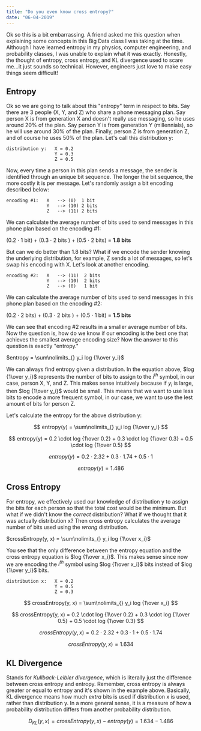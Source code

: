```yaml
---
title: "Do you even know cross entropy?"
date: "06-04-2019"
---
```


Ok so this is a bit embarrassing. A friend asked me this question when explaining some concepts in this Big Data class I was taking at the time. Although I have learned entropy in my physics, computer engineering, and probability classes, I was unable to explain what it was exactly. Honestly, the thought of entropy, cross entropy, and KL divergence used to scare me...it just sounds so technical. However, engineers just love to make easy things seem difficult!

## Entropy

Ok so we are going to talk about this "entropy" term in respect to bits. Say there are 3 people (X, Y, and Z) who share a phone messaging plan. Say person X is from generation X and doesn't really use messaging, so he uses around 20% of the plan. Say person Y is from generation Y (millennials), so he will use around 30% of the plan. Finally, person Z is from generation Z, and of course he uses 50% of the plan. Let's call this distribution y:

    distribution y:   X = 0.2
                      Y = 0.3
                      Z = 0.5

Now, every time a person in this plan sends a message, the sender is identified through an unique bit sequence. The longer the bit sequence, the more costly it is per message. Let's randomly assign a bit encoding described below:

    encoding #1:   X   --> (0)  1 bit
                   Y   --> (10) 2 bits
                   Z   --> (11) 2 bits

We can calculate the average number of bits used to send messages in this phone plan based on the encoding #1:

(0.2 $\cdot$ 1 bit) + (0.3 $\cdot$ 2 bits ) + (0.5 $\cdot$ 2 bits) = __1.8 bits__

But can we do better than 1.8 bits? What if we encode the sender knowing the underlying distribution, for example, Z sends a lot of messages, so let's swap his encoding with X. Let's look at another encoding.

    encoding #2:   X   --> (11)  2 bits
                   Y   --> (10)  2 bits
                   Z   --> (0)   1 bit

We can calculate the average number of bits used to send messages in this phone plan based on the encoding #2:

(0.2 $\cdot$ 2 bits) + (0.3 $\cdot$ 2 bits ) + (0.5 $\cdot$ 1 bit) = __1.5 bits__

We can see that encoding #2 results in a smaller average number of bits. Now the question is, how do we know if our encoding is the best one that achieves the smallest average encoding size? Now the answer to this question is exactly "entropy."

$entropy = \sum\nolimits_{} y_i log {1\over y_i}$


We can always find entropy given a distribution. In the equation above, $log {1\over y_i}$ represents the number of bits to assign to the $i^{th}$ symbol, in our case, person X, Y, and Z. This makes sense intuitively because if $y_i$ is large, then $log {1\over y_i}$ would be small. This means that we want to use less bits to encode a more frequent symbol, in our case, we want to use the lest amount of bits for person Z.

Let's calculate the entropy for the above distribution y:

$$ entropy(y) = \sum\nolimits_{} y_i log {1\over y_i} $$

$$ entropy(y) = 0.2 \cdot log {1\over 0.2} + 0.3 \cdot log {1\over 0.3} + 0.5 \cdot log {1\over 0.5} $$

$$ entropy(y) = 0.2 \cdot 2.32 + 0.3 \cdot 1.74 + 0.5 \cdot 1 $$

$$ entropy(y) = 1.486 $$

## Cross Entropy

For entropy, we effectively used our knowledge of distribution y to assign the bits for each person so that the total cost would be the minimum. But what if we didn't know the _correct_ distribution? What if we thought that it was actually distribution x? Then cross entropy calculates the average number of bits used using the _wrong_ distribution.

$crossEntropy(y, x) = \sum\nolimits_{} y_i log {1\over x_i}$

You see that the only difference between the entropy equation and the cross entropy equation is $log {1\over x_i}$. This makes sense since now we are encoding the  $i^{th}$ symbol using  $log {1\over x_i}$ bits instead of $log {1\over y_i}$ bits.

    distribution x:   X = 0.2
                      Y = 0.5
                      Z = 0.3


$$ crossEntropy(y, x) = \sum\nolimits_{} y_i log {1\over x_i} $$

$$ crossEntropy(y, x) = 0.2 \cdot log {1\over 0.2} + 0.3 \cdot log {1\over 0.5} + 0.5 \cdot log {1\over 0.3} $$

$$ crossEntropy(y, x) = 0.2 \cdot 2.32 + 0.3 \cdot 1 + 0.5 \cdot 1.74 $$

$$ crossEntropy(y, x) = 1.634 $$



## KL Divergence

Stands for _Kullback-Leibler divergence_, which is literally just the difference between cross entropy and entropy. Remember, cross entropy is always greater or equal to entropy and it's shown in the example above. Basically, KL divergence means how much _extra_ bits is used if distribution x is used, rather than distribution y. In a more general sense, it is a measure of how a probability distribution differs from another probability distribution.

$$D_{KL}(y, x) = crossEntropy(y,x) - entropy(y) = 1.634 - 1.486$$
